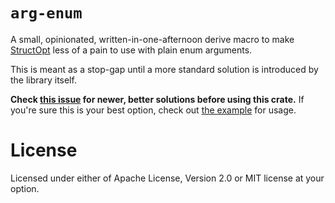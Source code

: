 # `arg-enum`

A small, opinionated, written-in-one-afternoon derive macro to make [StructOpt](https://github.com/TeXitoi/structopt) less of a pain to use with plain enum arguments.

This is meant as a stop-gap until a more standard solution is introduced by the library itself.

**Check [this issue](https://github.com/TeXitoi/structopt/issues/106) for newer, better solutions before using this crate.**
If you're sure this is your best option, check out [the example](examples/simple.rs) for usage.

# License

Licensed under either of Apache License, Version 2.0 or MIT license at your option.
